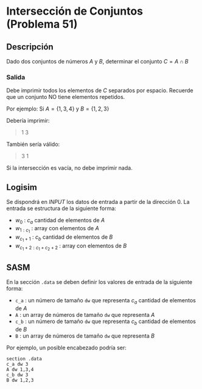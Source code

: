 # Intersección de Conjuntos (Problema 51)

## Descripción

Dado dos conjuntos de números $A$ y $B$, determinar el conjunto $C = A \cap B$

### Salida

Debe imprimir todos los elementos de $C$ separados por espacio. Recuerde que un conjunto NO tiene elementos repetidos.

Por ejemplo: Si $A=\{1,3,4\}$ y $B=\{1,2,3\}$

Debería imprimir:

> 1 3

También sería válido:

> 3 1

Si la intersección es vacía, no debe imprimir nada.

## Logisim

Se dispondrá en *INPUT* los datos de entrada a partir de la dirección $0$. La entrada se estructura de la siguiente forma:

- $w_0$ : $c_a$ cantidad de elementos de $A$
- $w_{1:c_1}$ : array con elementos de $A$
- $w_{c_1+1}$ : $c_b$ cantidad de elementos de $B$
- $w_{c_1+2:c_1+c_2+2}$ : array con elementos de $B$

## SASM

En la sección `.data` se deben definir los valores de entrada de la siguiente forma:

- `c_a` : un número de tamaño `dw` que representa $c_a$ cantidad de elementos de $A$
- `A` : un array de números de tamaño `dw` que representa $A$
- `c_b` : un número de tamaño `dw` que representa $c_b$ cantidad de elementos de $B$
- `B` : un array de números de tamaño `dw` que representa $B$

Por ejemplo, un posible encabezado podría ser:

```
section .data
c_a dw 3
A dw 1,3,4
c_b dw 3
B dw 1,2,3
```
